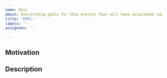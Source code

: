 ```yaml
---
name: Epic
about: Overarching goals for this project that will have associated subtasks.
title: 'EPIC:'
labels: ''
assignees: ''

---
```


## Motivation
<!--- Why are we working on this? --->

## Description
<!--- High level details --->
